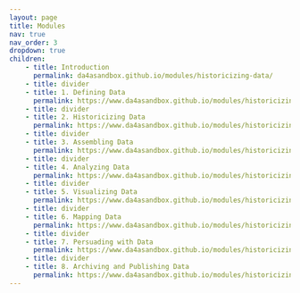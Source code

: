 ```yaml
---
layout: page
title: Modules
nav: true
nav_order: 3
dropdown: true
children: 
    - title: Introduction
      permalink: da4asandbox.github.io/modules/historicizing-data/
    - title: divider
    - title: 1. Defining Data
      permalink: https://www.da4asandbox.github.io/modules/historicizing-data/
    - title: divider
    - title: 2. Historicizing Data 
      permalink: https://www.da4asandbox.github.io/modules/historicizing-data/
    - title: divider
    - title: 3. Assembling Data
      permalink: https://www.da4asandbox.github.io/modules/historicizing-data/
    - title: divider
    - title: 4. Analyzing Data
      permalink: https://www.da4asandbox.github.io/modules/historicizing-data/
    - title: divider
    - title: 5. Visualizing Data
      permalink: https://www.da4asandbox.github.io/modules/historicizing-data/
    - title: divider
    - title: 6. Mapping Data
      permalink: https://www.da4asandbox.github.io/modules/historicizing-data/
    - title: divider
    - title: 7. Persuading with Data
      permalink: https://www.da4asandbox.github.io/modules/historicizing-data/
    - title: divider
    - title: 8. Archiving and Publishing Data
      permalink: https://www.da4asandbox.github.io/modules/historicizing-data/
---
```


